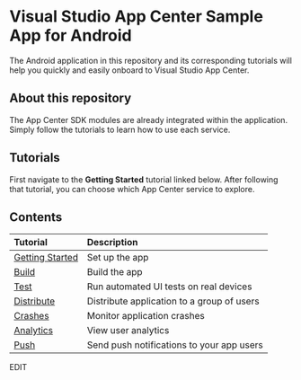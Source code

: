 # Visual Studio App Center Sample App for Android 
The Android application in this repository and its corresponding tutorials will help you quickly and easily onboard to Visual Studio App Center.

## About this repository
The App Center SDK modules are already integrated within the application. Simply follow the tutorials to learn how to use each service.

## Tutorials
First navigate to the **Getting Started** tutorial linked below. After following that tutorial, you can choose which App Center service to explore. 

## Contents
| Tutorial | Description |
|:-|:-|
| [Getting Started](https://docs.microsoft.com/en-us/appcenter/quickstarts/android/getting-started) | Set up the app |
| [Build](https://docs.microsoft.com/en-us/appcenter/quickstarts/android/build) | Build the app |
| [Test](https://docs.microsoft.com/en-us/appcenter/quickstarts/android/test) | Run automated UI tests on real devices |
| [Distribute](https://docs.microsoft.com/en-us/appcenter/quickstarts/android/distribute)| Distribute application to a group of users |
| [Crashes](https://docs.microsoft.com/en-us/appcenter/quickstarts/android/crashes) | Monitor application crashes |
| [Analytics](https://docs.microsoft.com/en-us/appcenter/quickstarts/android/analytics) | View user analytics |
| [Push](https://docs.microsoft.com/en-us/appcenter/quickstarts/android/push) | Send push notifications to your app users |

EDIT
